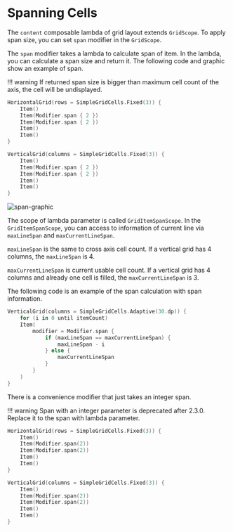 # Spanning Cells

The `content` composable lambda of grid layout extends `GridScope`.
To apply span size, you can set `span` modifier in the `GridScope`.

The `span` modifier takes a lambda to calculate span of item.
In the lambda, you can calculate a span size and return it.
The following code and graphic show an example of span.

!!! warning
    If returned span size is bigger than maximum cell count of the axis, the cell will be undisplayed.

```kotlin
HorizontalGrid(rows = SimpleGridCells.Fixed(3)) {
    Item()
    Item(Modifier.span { 2 })
    Item(Modifier.span { 2 })
    Item()
    Item()
}

VerticalGrid(columns = SimpleGridCells.Fixed(3)) {
    Item()
    Item(Modifier.span { 2 })
    Item(Modifier.span { 2 })
    Item()
    Item()
}
```

![span-graphic](images/span-graphic.png)

The scope of lambda parameter is called `GridItemSpanScope`.
In the `GridItemSpanScope`, you can access to information of current line via `maxLineSpan` and `maxCurrentLineSpan`.

`maxLineSpan` is the same to cross axis cell count.
If a vertical grid has 4 columns, the `maxLineSpan` is 4.

`maxCurrentLineSpan` is current usable cell count.
If a vertical grid has 4 columns and already one cell is filled, the `maxCurrentLineSpan` is 3.

The following code is an example of the span calculation with span information.

```kotlin
VerticalGrid(columns = SimpleGridCells.Adaptive(30.dp)) {
    for (i in 0 until itemCount)
    Item(
        modifier = Modifier.span {
            if (maxLineSpan == maxCurrentLineSpan) {
                maxLineSpan - i
            } else {
                maxCurrentLineSpan
            }
        }
    )
}
```

There is a convenience modifier that just takes an integer span.

!!! warning
    Span with an integer parameter is deprecated after 2.3.0.
    Replace it to the span with lambda parameter.

```kotlin
HorizontalGrid(rows = SimpleGridCells.Fixed(3)) {
    Item()
    Item(Modifier.span(2))
    Item(Modifier.span(2))
    Item()
    Item()
}

VerticalGrid(columns = SimpleGridCells.Fixed(3)) {
    Item()
    Item(Modifier.span(2))
    Item(Modifier.span(2))
    Item()
    Item()
}
```
